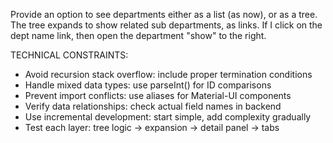 Provide an option to see departments either as a list (as now), or as a tree.  The tree expands to show related sub departments, as links.  If I click on the dept name link, then open the department "show" to the right.

TECHNICAL CONSTRAINTS:

- Avoid recursion stack overflow: include proper termination conditions
- Handle mixed data types: use parseInt() for ID comparisons  
- Prevent import conflicts: use aliases for Material-UI components
- Verify data relationships: check actual field names in backend
- Use incremental development: start simple, add complexity gradually
- Test each layer: tree logic → expansion → detail panel → tabs
